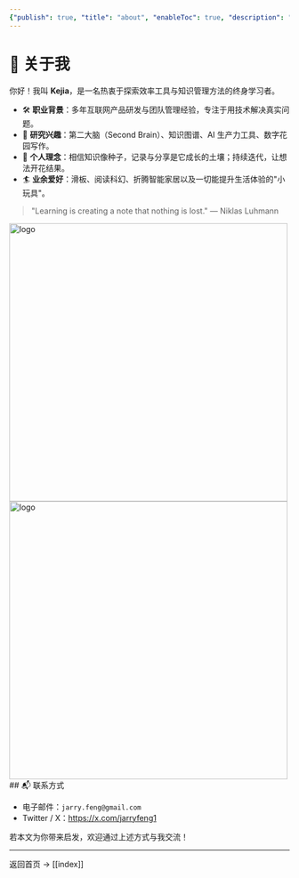 ```yaml
---
{"publish": true, "title": "about", "enableToc": true, "description": "关于数字花园作者 kejia 的一点自我介绍", "slug": "about"}
---
```

# 👤 关于我

你好！我叫 **Kejia**，是一名热衷于探索效率工具与知识管理方法的终身学习者。

- 🛠️ **职业背景**：多年互联网产品研发与团队管理经验，专注于用技术解决真实问题。
- 🧠 **研究兴趣**：第二大脑（Second Brain）、知识图谱、AI 生产力工具、数字花园写作。
- 🌱 **个人理念**：相信知识像种子，记录与分享是它成长的土壤；持续迭代，让想法开花结果。
- 🏄 **业余爱好**：滑板、阅读科幻、折腾智能家居以及一切能提升生活体验的"小玩具"。


> "Learning is creating a note that nothing is lost." — Niklas Luhmann

<img src="/static/website-logo.png" width="500" alt="logo" class="logo-light"/>
<img src="/static/website-logo-dark.png" width="500" alt="logo" class="logo-dark"/>
## 📬 联系方式

- 电子邮件：`jarry.feng@gmail.com`
- Twitter / X：<https://x.com/jarryfeng1>

若本文为你带来启发，欢迎通过上述方式与我交流！

---

返回首页 → [[index]] 